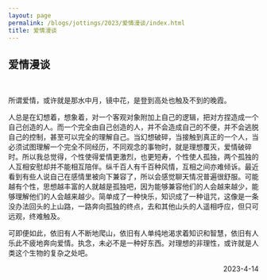 ```yaml
---
layout: page
permalink: /blogs/jottings/2023/爱情漫谈/index.html
title: 爱情漫谈
---
```


## 爱情漫谈
<br>

所谓爱情，或许就是那水中月，镜中花，是登到高处也触及不到的晚霞。

人总是在幻想着，想象着，对一个客观对象附加上自己的逻辑，把对方捏造成一个自己创造的人。而一个完全由自己创造的人，并不会造成自己的不便，并不会逃脱自己的控制，甚至可以完全的理解自己。当幻想破碎，当接触到真正的一个人，当必须试图理解一个完全不同经历，不同观念的事物时，就是理想覆灭，爱情破碎时。所以我总觉得，个性使得爱情更激烈，也更短寿，个性使人孤独，两个孤独的人互相安慰却并不能相互陪伴。纵千百人有千百种风情，互相之间亦难倾诉。最近看到有些人说自己在感情里被向下兼容了，所以会感觉聊天情况普遍很舒服。可能越有个性，思想越丰富的人就越是孤独吧，因为能够兼容他们的人会越来越少，能够理解他们的人会越来越少。简单成了一种快乐，知识成了一种诅咒，这像是一条没办法回头的上山路，一路奔向孤独的终点，去和其他山头的人遥相呼应，但只可远观，终难触及。

可即便如此，依旧有人不断地爬山，依旧有人单纯地渴求着知识和智慧，依旧有人乐此不疲地奔向爱情。执念，未必不是一种好东西。对理想的非理性，或许就是人类这个生物的复杂之处吧。

<p align="right">2023-4-14</p>